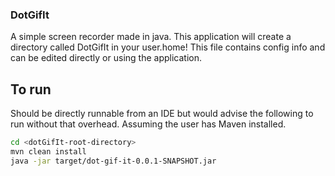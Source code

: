 ### DotGifIt

A simple screen recorder made in java. This application will create a directory called DotGifIt in your 
user.home! This file contains config info and can be edited directly or using the application.

## To run

Should be directly runnable from an IDE but would advise the following to run without that overhead. Assuming 
the user has Maven installed.

```bash
cd <dotGifIt-root-directory>
mvn clean install
java -jar target/dot-gif-it-0.0.1-SNAPSHOT.jar
```